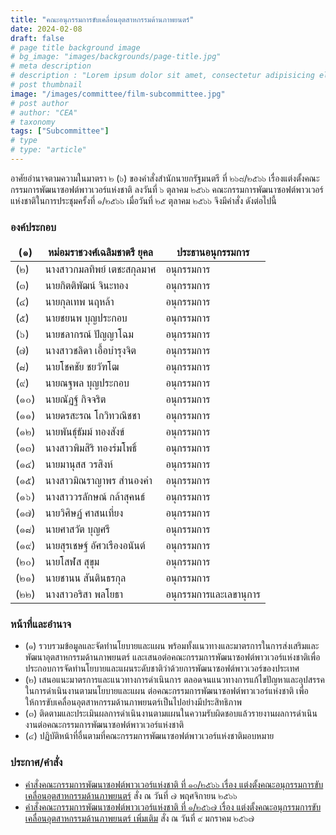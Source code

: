 ```yaml
---
title: "คณะอนุกรรมการขับเคลื่อนอุตสาหกรรมด้านภาพยนตร์"
date: 2024-02-08
draft: false
# page title background image
# bg_image: "images/backgrounds/page-title.jpg"
# meta description
# description : "Lorem ipsum dolor sit amet, consectetur adipisicing elit, sed do eiusmod tempor incididunt ut labore. dolore magna aliqua. Ut enim ad minim veniam, quis nostrud."
# post thumbnail
image: "/images/committee/film-subcommittee.jpg"
# post author
# author: "CEA"
# taxonomy
tags: ["Subcommittee"]
# type
# type: "article"
---
```


<style>
  td, th { border: none!important; }
</style>
อาศัยอำนาจตามความในมาตรา ๒ (๖) ของคำสั่งสำนักนายกรัฐมนตรี ที่ ๒๖๘/๒๕๖๖ เรื่องแต่งตั้งคณะกรรมการพัฒนาซอฟต์พาวเวอร์แห่งชาติ ลงวันที่ ๖ ตุลาคม ๒๕๖๖ คณะกรรมการพัฒนาซอฟต์พาวเวอร์แห่งชาติในการประชุมครั้งที่ ๑/๒๕๖๖ เมื่อวันที่ ๒๕ ตุลาคม ๒๕๖๖ จึงมีคำสั่ง ดังต่อไปนี้

### องค์ประกอบ

| (๑) | หม่อมราชวงศ์เฉลิมชาตรี ยุคล | ประธานอนุกรรมการ |
| --- | --- | --- |
| (๒) | นางสาวกมลทิพย์ เตชะสกุลมาศ | อนุกรรมการ |
| (๓) | นายกิตติพัฒน์ จินะทอง | อนุกรรมการ |
| (๔) | นายกุลเทพ นฤหล้า | อนุกรรมการ |
| (๕) | นายชยนพ บุญประกอบ | อนุกรรมการ |
| (๖) | นายชลากรณ์ ปัญญาโฉม | อนุกรรมการ |
| (๗) | นางสาวชลิดา เอื้อบำรุงจิต | อนุกรรมการ |
| (๘) | นายโชคชัย ชยวัฑโฒ | อนุกรรมการ |
| (๙) | นายณฐพล บุญประกอบ | อนุกรรมการ |
| (๑๐) | นายณัฏฐ์ กิจจริต | อนุกรรมการ |
| (๑๑) | นายดรสะรณ โกวิทวณิชชา | อนุกรรมการ |
| (๑๒) | นายพันธุ์ธัมม์ ทองสังข์ | อนุกรรมการ |
| (๑๓) | นางสาวพิมสิริ ทองร่มโพธิ์ | อนุกรรมการ |
| (๑๔) | นายมานุสส วรสิงห์ | อนุกรรมการ |
| (๑๕) | นางสาวมิณราญาพร สำนองคำ | อนุกรรมการ |
| (๑๖) | นางสาววรลักษณ์ กล้าสุคนธ์ | อนุกรรมการ |
| (๑๗) | นายวิศิษฏ์ ศาสนเที่ยง | อนุกรรมการ |
| (๑๘) | นายศาสวัต บุญศรี | อนุกรรมการ |
| (๑๙) | นายสุรเชษฐ์ อัศวเรืองอนันต์ | อนุกรรมการ |
| (๒๐) | นายโสฬส สุขุม | อนุกรรมการ |
| (๒๑) | นายชานน สันตินธรกุล | อนุกรรมการ |
| (๒๒) | นางสาวอริสา พลโยธา | อนุกรรมการและเลขานุการ |

### หน้าที่และอำนาจ

* (๑) รวบรวมข้อมูลและจัดทำนโยบายและแผน พร้อมทั้งแนวทางและมาตรการในการส่งเสริมและพัฒนาอุตสาหกรรมด้านภาพยนตร์ และเสนอต่อคณะกรรมการพัฒนาซอฟต์พาวเวอร์แห่งชาติเพื่อประกอบการจัดทำนโยบายและแผนระดับชาติว่าด้วยการพัฒนาซอฟต์พาวเวอร์ของประเทศ
* (๒) เสนอแนะมาตรการและแนวทางการดำเนินการ ตลอดจนแนวทางการแก้ไขปัญหาและอุปสรรคในการดำเนินงานตามนโยบายและแผน ต่อคณะกรรมการพัฒนาซอฟต์พาวเวอร์แห่งชาติ เพื่อให้การขับเคลื่อนอุตสาหกรรมด้านภาพยนตร์เป็นไปอย่างมีประสิทธิภาพ
* (๓) ติดตามและประเมินผลการดำเนินงานตามแผนในความรับผิดชอบแล้วรายงานผลการดำเนินงานต่อคณะกรรมการพัฒนาซอฟต์พาวเวอร์แห่งชาติ
* (๔) ปฏิบัติหน้าที่อื่นตามที่คณะกรรมการพัฒนาซอฟต์พาวเวอร์แห่งชาติมอบหมาย

### ประกาศ/คำสั่ง

* [คำสั่งคณะกรรมการพัฒนาซอฟต์พาวเวอร์แห่งชาติ ที่ ๑๐/๒๕๖๖ เรื่อง แต่งตั้งคณะอนุกรรมการขับเคลื่อนอุตสาหกรรมด้านภาพยนตร์](</files/คำสั่งแต่งตั้งที่ 10-2566  คณะอนุฯ ภาพยนตร์.pdf>) สั่ง ณ วันที่ ๗ พฤศจิกายน ๒๕๖๖
* [คำสั่งคณะกรรมการพัฒนาซอฟต์พาวเวอร์แห่งชาติ ที่ ๑/๒๕๖๗ เรื่อง แต่งตั้งคณะอนุกรรมการขับเคลื่อนอุตสาหกรรมด้านภาพยนตร์ เพิ่มเติม](<files/คำสั่งคกก.พัฒนา SP ที่ 1-67 (เพิ่มเติม).pdf>) สั่ง ณ วันที่ ๙ มกราคม ๒๕๖๗

